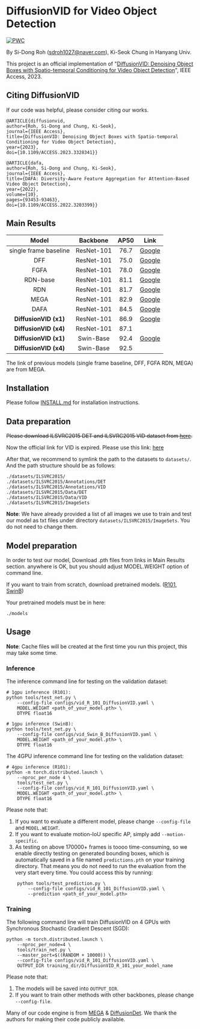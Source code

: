 # DiffusionVID for Video Object Detection

[![PWC](https://img.shields.io/endpoint.svg?url=https://paperswithcode.com/badge/diffusionvid-denoising-object-boxes-with/video-object-detection-on-imagenet-vid)](https://paperswithcode.com/sota/video-object-detection-on-imagenet-vid?p=diffusionvid-denoising-object-boxes-with)

By Si-Dong Roh (sdroh1027@naver.com), Ki-Seok Chung in Hanyang Univ.

This project is an official implementation of "[DiffusionVID: Denoising Object Boxes with Spatio-temporal Conditioning for Video Object Detection](https://ieeexplore.ieee.org/document/10299639)", IEEE Access, 2023.

## Citing DiffusionVID
If our code was helpful, please consider citing our works.

    @ARTICLE{diffusionvid,
    author={Roh, Si-Dong and Chung, Ki-Seok},
    journal={IEEE Access}, 
    title={DiffusionVID: Denoising Object Boxes with Spatio-temporal Conditioning for Video Object Detection}, 
    year={2023},
    doi={10.1109/ACCESS.2023.3328341}}

    @ARTICLE{dafa,
    author={Roh, Si-Dong and Chung, Ki-Seok},
    journal={IEEE Access}, 
    title={DAFA: Diversity-Aware Feature Aggregation for Attention-Based Video Object Detection}, 
    year={2022},
    volume={10},
    pages={93453-93463},
    doi={10.1109/ACCESS.2022.3203399}}


## Main Results

Model |  Backbone  | AP50 | Link
:---: |:----------:|:----:|:---:
single frame baseline | ResNet-101 | 76.7 | [Google](https://drive.google.com/file/d/1W17f9GC60rHU47lUeOEfU--Ra-LTw3Tq/view?usp=sharing)
DFF | ResNet-101 | 75.0 | [Google](https://drive.google.com/file/d/1Dn_RQRlA7z2XkRRS4XERUW_UH9jlNvMo/view?usp=sharing)
FGFA | ResNet-101 | 78.0 | [Google](https://drive.google.com/file/d/1yVgy7_ff1xVD1SooqbcK-OzKMgPpUcg4/view?usp=sharing)
RDN-base | ResNet-101 | 81.1 | [Google](https://drive.google.com/file/d/1jM5LqlVtCGjKH-MocTCjzFIVjqCyng8M/view?usp=sharing)
RDN | ResNet-101 | 81.7 | [Google](https://drive.google.com/file/d/1FgoOwj-GFAMVn2hkSFKnxn5fKWPSxlUF/view?usp=sharing)
MEGA | ResNet-101 | 82.9 | [Google](https://drive.google.com/file/d/1ZnAdFafF1vW9Lnpw-RPF1AD_csw61lBY/view?usp=sharing)
DAFA | ResNet-101 | 84.5 | [Google](https://drive.google.com/file/d/1fRuBW_FZkrYD6Cgtij2EukLPlf-spRhO/view?usp=sharing)
**DiffusionVID (x1)** | ResNet-101 | 86.9 |[Google](https://drive.google.com/file/d/1HmPflEiJScpmcKP89C4jGs7-Z1Te0evp/view?usp=drive_link)
**DiffusionVID (x4)** | ResNet-101 | 87.1 |
**DiffusionVID (x1)** | Swin-Base  | 92.4 |[Google](https://drive.google.com/file/d/1wlUySKrNcUZdujGw1L4Q4V9KXyV14rQw/view?usp=drive_link)
**DiffusionVID (x4)** | Swin-Base  | 92.5 |

The link of previous models (single frame baseline, DFF, FGFA RDN, MEGA) are from MEGA.

## Installation

Please follow [INSTALL.md](INSTALL.md) for installation instructions.

## Data preparation

~~Please download ILSVRC2015 DET and ILSVRC2015 VID dataset from [here](http://image-net.org/challenges/LSVRC/2015/2015-downloads).~~

Now the official link for VID is expired. Please use this link: [here](https://drive.google.com/file/d/13iD3maoxiUEqeZmonODm3B03NCGCPJFh/view?usp=drive_link)

After that, we recommend to symlink the path to the datasets to `datasets/`. And the path structure should be as follows:

    ./datasets/ILSVRC2015/
    ./datasets/ILSVRC2015/Annotations/DET
    ./datasets/ILSVRC2015/Annotations/VID
    ./datasets/ILSVRC2015/Data/DET
    ./datasets/ILSVRC2015/Data/VID
    ./datasets/ILSVRC2015/ImageSets

**Note**: We have already provided a list of all images we use to train and test our model as txt files under directory `datasets/ILSVRC2015/ImageSets`. You do not need to change them.

## Model preparation
In order to test our model, Download .pth files from links in Main Results section.
anywhere is OK, but you should adjust MODEL.WEIGHT option of command line.

If you want to train from scratch, download pretrained models. ([R101](https://drive.google.com/file/d/1ZWWRaHhYsvY685UxRCoMk1TQHBfL8hg2/view?usp=drive_link), [SwinB](https://drive.google.com/file/d/1ZazaqVPvU5JuEz5QXRDPdAZkWw1GOBxy/view?usp=drive_link))

Your pretrained models must be in here:

    ./models
    
## Usage

**Note**: Cache files will be created at the first time you run this project, this may take some time.

### Inference

The inference command line for testing on the validation dataset:
    
    # 1gpu inference (R101):
    python tools/test_net.py \
        --config-file configs/vid_R_101_DiffusionVID.yaml \
        MODEL.WEIGHT <path_of_your_model.pth> \
        DTYPE float16

    # 1gpu inference (SwinB):
    python tools/test_net.py \
        --config-file configs/vid_Swin_B_DiffusionVID.yaml \
        MODEL.WEIGHT <path_of_your_model.pth> \
        DTYPE float16

The 4GPU inference command line for testing on the validation dataset:

    # 4gpu inference (R101):
    python -m torch.distributed.launch \
        --nproc_per_node 4 \
        tools/test_net.py \
        --config-file configs/vid_R_101_DiffusionVID.yaml \
        MODEL.WEIGHT <path_of_your_model.pth> \
        DTYPE float16
        
Please note that:
1) If you want to evaluate a different model, please change `--config-file` and `MODEL.WEIGHT`.
2) If you want to evaluate motion-IoU specific AP, simply add `--motion-specific`.
3) As testing on above 170000+ frames is toooo time-consuming, so we enable directly testing on generated bounding boxes, which is automatically saved in a file named `predictions.pth` on your training directory. That means you do not need to run the evaluation from the very start every time. You could access this by running:
```
    python tools/test_prediction.py \
        --config-file configs/vid_R_101_DiffusionVID.yaml \
        --prediction <path_of_your_model.pth>
```

### Training

The following command line will train DiffusionVID on 4 GPUs with Synchronous Stochastic Gradient Descent (SGD):

    python -m torch.distributed.launch \
        --nproc_per_node=4 \
        tools/train_net.py \
        --master_port=$((RANDOM + 10000)) \
        --config-file configs/vid_R_101_DiffusionVID.yaml \
        OUTPUT_DIR training_dir/DiffusionVID_R_101_your_model_name
        
Please note that:
1) The models will be saved into `OUTPUT_DIR`.
2) If you want to train other methods with other backbones, please change `--config-file`.

Many of our code engine is from [MEGA](https://github.com/Scalsol/mega.pytorch) & [DiffusionDet](https://github.com/ShoufaChen/DiffusionDet). We thank the authors for making their code publicly available.
